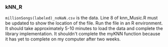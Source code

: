### kNN_R
`millionSongs(labeled)_noNaN.csv` is the data. Line 8 of knn_Music.R must be updated to show the location of the file. Run the file in an R environment. It should take approximately 5-10 minutes to load the data and complete the library implementation. It shouldn't complete the myKNN function because it has yet to complete on my computer after two weeks.
